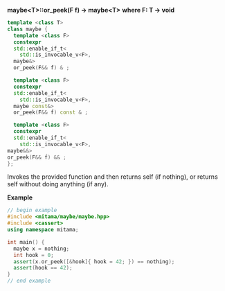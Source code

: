 **maybe&lt;T&gt;::or_peek(F f) -> maybe&lt;T&gt;**
**where F: T -> void**

```cpp
template <class T>
class maybe {
  template <class F>
  constexpr
  std::enable_if_t<
    std::is_invocable_v<F>,
  maybe&>
  or_peek(F&& f) & ;

  template <class F>
  constexpr
  std::enable_if_t<
    std::is_invocable_v<F>,
  maybe const&>
  or_peek(F&& f) const & ;

  template <class F>
  constexpr
  std::enable_if_t<
    std::is_invocable_v<F>,
maybe&&>
or_peek(F&& f) && ;
};
```

Invokes the provided function and then returns self (if nothing), or returns self without doing anything (if any).

**Example**

```cpp
// begin example
#include <mitama/maybe/maybe.hpp>
#include <cassert>
using namespace mitama;

int main() {
  maybe x = nothing;
  int hook = 0;
  assert(x.or_peek([&hook]{ hook = 42; }) == nothing);
  assert(hook == 42);
}
// end example
```
